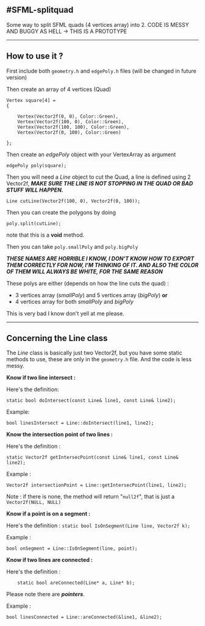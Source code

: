 #SFML-splitquad
--------------

Some way to split SFML quads (4 vertices array) into 2.
CODE IS MESSY AND BUGGY AS HELL -> THIS IS A PROTOTYPE

-------------------



**How to use it ?**
---------------





First include both `geometry.h` and `edgePoly.h` files (will be changed in future version)

Then create an array of 4 vertices (Quad)

    Vertex square[4] =
    {

        Vertex(Vector2f(0, 0), Color::Green),
        Vertex(Vector2f(100, 0), Color::Green),
        Vertex(Vector2f(100, 100), Color::Green),
        Vertex(Vector2f(0, 100), Color::Green)

    };

Then create an *edgePoly* object with your VertexArray as argument

    edgePoly poly(square);

Then you will need a *Line* object to cut the Quad, a line is defined using 2 Vector2f, ***MAKE SURE THE LINE IS NOT STOPPING IN THE QUAD OR BAD STUFF WILL HAPPEN.***

    Line cutLine(Vector2f(100, 0), Vector2f(0, 100));
    
Then you can create the polygons by doing 

`poly.split(cutLine);`

note that this is a **void** method.

Then you can take `poly.smallPoly` and `poly.bigPoly`

***THESE NAMES ARE HORRIBLE I KNOW, I DON'T KNOW HOW TO EXPORT THEM CORRECTLY FOR NOW, I'M THINKING OF IT. AND ALSO THE COLOR OF THEM WILL ALWAYS BE WHITE, FOR THE SAME REASON***

These polys are either (depends on how the line cuts the quad) :

 - 3 vertices array (*smallPoly*) and 5 vertices array (*bigPoly*)
 **or**
 - 4 vertices array for both *smallPoly* and *bigPoly*
 
This is very bad I know don't yell at me please.


----------



**Concerning the Line class**
---------------------------

The *Line* class is basically just two Vector2f, but you have some static methods to use, these are only in the `geometry.h` file. And the code is less messy.

**Know if two line intersect :**

Here's the definition: 

    static bool doIntersect(const Line& line1, const Line& line2);

Example:

`bool linesIntersect = Line::doIntersect(line1, line2);`



**Know the intersection point of two lines :**

Here's the definition :

    static Vector2f getIntersecPoint(const Line& line1, const Line& line2);
Example :

    Vector2f intersectionPoint = Line::getIntersecPoint(line1, line2);

Note : if there is none, the method will return "`null2f`", that is just a `Vector2f(NULL, NULL)`

**Know if a point is on a segment :**

Here's the definition : 
`static bool IsOnSegment(Line line, Vector2f k);`

Example :

    bool onSegment = Line::IsOnSegment(line, point);

**Know if two lines are connected :**

Here's the definition :

        static bool areConnected(Line* a, Line* b);

Please note there are ***pointers***.

Example :

    bool linesConnected = Line::areConnected(&line1, &line2);
